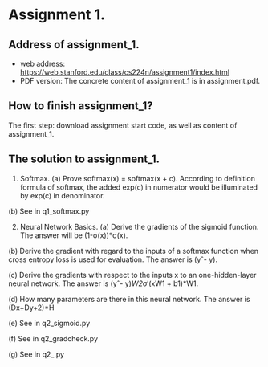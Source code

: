 # Assignment 1.

## Address of assignment_1.
- web address: https://web.stanford.edu/class/cs224n/assignment1/index.html
- PDF version: The concrete content of assignment_1 is in assignment.pdf.

## How to finish assignment_1?
The first step: download assignment start code, as well as content of assignment_1.

## The solution to assignment_1.
1. Softmax.
(a) Prove softmax(x) = softmax(x + c).
According to definition formula of softmax, the added exp(c) in numerator would be illuminated by exp(c) in denominator.

(b) See in q1_softmax.py

2. Neural Network Basics.
(a) Derive the gradients of the sigmoid function.
The answer will be (1-σ(x))*σ(x).

(b) Derive the gradient with regard to the inputs of a softmax function when cross entropy loss is used for evaluation.
The answer is (yˆ- y).

(c) Derive the gradients with respect to the inputs x to an one-hidden-layer neural network.
The answer is (yˆ- y)*W2*σ′(xW1 + b1)*W1.

(d) How many parameters are there in this neural network.
The answer is (Dx+Dy+2)*H

(e) See in q2_sigmoid.py

(f) See in q2_gradcheck.py

(g) See in q2_.py


